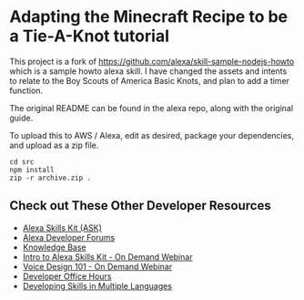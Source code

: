 # Adapting the Minecraft Recipe to be a Tie-A-Knot tutorial

This project is a fork of https://github.com/alexa/skill-sample-nodejs-howto which is a sample howto alexa skill.  I have changed the assets and intents to relate to the Boy Scouts of America Basic Knots, and plan to add a timer function.

The original README can be found in the alexa repo, along with the original guide.

To upload this to AWS / Alexa, edit as desired, package your dependencies, and upload as a zip file.

```
cd src
npm install
zip -r archive.zip .
```

## Check out These Other Developer Resources

* [Alexa Skills Kit (ASK)](https://developer.amazon.com/ask)
* [Alexa Developer Forums](https://forums.developer.amazon.com/spaces/165/index.html)
* [Knowledge Base](https://goto.webcasts.com/starthere.jsp?ei=1090197)
* [Intro to Alexa Skills Kit  - On Demand Webinar](https://goto.webcasts.com/starthere.jsp?ei=1090197)
* [Voice Design 101 - On Demand Webinar](https://goto.webcasts.com/starthere.jsp?ei=1087594)
* [Developer Office Hours](https://attendee.gotowebinar.com/rt/8389200425172113931)
* [Developing Skills in Multiple Languages](https://developer.amazon.com/public/solutions/alexa/alexa-skills-kit/docs/developing-skills-in-multiple-languages)
